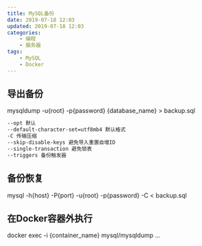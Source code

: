 ```yaml
---
title: MySQL备份
date: 2019-07-18 12:03
updated: 2019-07-18 12:03
categories:
    - 编程
    - 服务器
tags:
    - MySQL
    - Docker
---
```

## 导出备份
mysqldump -u{root} -p{password} {database_name} > backup.sql
```sh
--opt 默认
--default-character-set=utf8mb4 默认格式
-C 传输压缩
--skip-disable-keys 避免导入重置自增ID
--single-transaction 避免锁表
--triggers 备份触发器
```

## 备份恢复
mysql -h{host} -P{port} -u{root} -p{password} -C < backup.sql

## 在Docker容器外执行
docker exec -i {container_name} mysql/mysqldump ...
